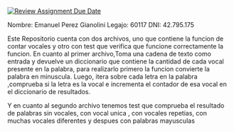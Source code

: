 [![Review Assignment Due Date](https://classroom.github.com/assets/deadline-readme-button-24ddc0f5d75046c5622901739e7c5dd533143b0c8e959d652212380cedb1ea36.svg)](https://classroom.github.com/a/95SjdgC7)

Nombre: Emanuel Perez Gianolini
Legajo: 60117
DNI: 42.795.175


Este Repositorio cuenta con dos archivos, uno que contiene la funcion de contar vocales y otro con test que verifica que funcione correctamente la funcion.
En cuanto al primer archivo,Toma una cadena de texto como entrada y devuelve un diccionario que contiene la cantidad de cada vocal presente en la palabra, para realizarlo primero la funcion convierte la palabra en minuscula. Luego, itera sobre cada letra en la palabra ,comprueba si la letra es la vocal e incrementa el contador de esa vocal en el diccionario de resultados.


Y en cuanto al segundo archivo tenemos test que comprueba el resultado de palabras sin vocales, con vocal unica , con vocales repetias, con muchas vocales diferentes y despues con palabras mayusculas
